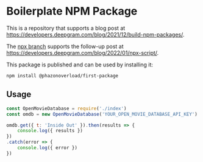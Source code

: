 # Boilerplate NPM Package

This is a repository that supports a blog post at <https://developers.deepgram.com/blog/2021/12/build-npm-packages/>. 

The [npx branch](https://github.com/deepgram-devs/npm-package/tree/npx) supports the follow-up post at <https://developers.deepgram.com/blog/2022/01/npx-script/>.

This package is published and can be used by installing it:

```
npm install @phazonoverload/first-package
```

## Usage

```js
const OpenMovieDatabase = require('./index')
const omdb = new OpenMovieDatabase('YOUR_OPEN_MOVIE_DATABASE_API_KEY')

omdb.get({ t: 'Inside Out' }).then(results => {
    console.log({ results })
})
.catch(error => {
    console.log({ error })
})
```
